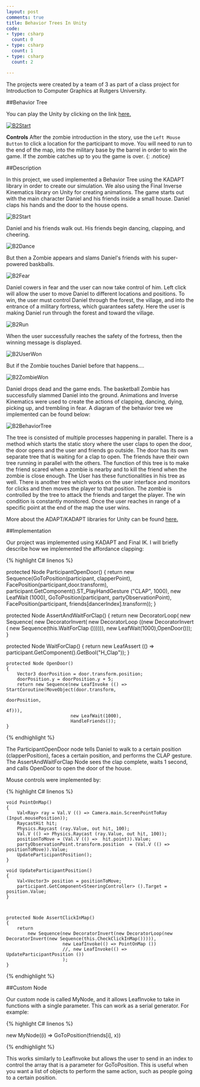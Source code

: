 ```yaml
---
layout: post
comments: true
title: Behavior Trees In Unity  
code:
- type: csharp 
  count: 0
- type: csharp
  count: 1
- type: csharp
  count: 2  

---
```

The projects were created by a team of 3 as part of a class project for Introduction to Computer Graphics at Rutgers University.


##Behavior Tree

You can play the Unity by clicking on the link 
<a href="/B2Game.html"> here.</a>

<a href="/B2Game.html"><img src="/images/Graphics/B2Start.png" alt="B2Start"/></a>

<i class="fa fa-gamepad"></i> **Controls** 
After the zombie introduction in the story, use the `Left Mouse Button` to click a location for the participant to move. You will need to run to the end of the map, into the military base by the barrel in order to win the game. If the zombie catches up to you the game is over.
{: .notice}



##Description

In this project, we used implemented a Behavior Tree using the KADAPT library in order to create our simulation. We also using the Final Inverse Kinematics library on Unity for creating animations.
The game starts out with the main character Daniel and his friends inside a small house. Daniel claps his hands and the door to the house opens.

<img src="/images/Graphics/B2Start.png" alt="B2Start"/>

Daniel and his friends walk out. His friends begin dancing, clapping, and cheering.

<img src="/images/Graphics/B2Dance.png" alt="B2Dance"/>

But then a Zombie appears and slams Daniel's friends with his super-powered baskballs.

<img src="/images/Graphics/B2Fear.png" alt="B2Fear"/>

Daniel cowers in fear and the user can now take control of him. Left click will allow the user to move Daniel to different locations and positions. To win, the user must control Daniel through the forest, the village, and into the entrance of a military fortress, which guarantees safety.
Here the user is making Daniel run through the forest and toward the village.

<img src="/images/Graphics/B2Run.png" alt="B2Run"/>

When the user successfully reaches the safety of the fortress, then the winning message is displayed.

<img src="/images/Graphics/B2UserWon.png" alt="B2UserWon"/>

But if the Zombie touches Daniel before that happens....

<img src="/images/Graphics/B2ZombieWon.png" alt="B2ZombieWon"/>

Daniel drops dead and the game ends. The basketball Zombie has successfully slammed Daniel into the ground.
Animations and Inverse Kinematics were used to create the actions of clapping, dancing, dying, picking up, and trembling in fear. A diagram of the behavior tree we implemented can be found below:

<img src="/images/Graphics/B2BehaviorTree.png" alt="B2BehaviorTree"/>

 The tree is consisted of multiple processes happening in parallel. There is a method which starts the static story where the user claps to open the door, the door opens and the user and friends go outside. The door has its own separate tree that is waiting for a clap to open. The friends have their own tree running in parallel with the others. The function of this tree is to make the friend scared when a zombie is nearby and to kill the friend when the zombie is close enough. The User has these functionalities in his tree as well. There is another tree which works on the user interface and monitors for clicks and then moves the player to that position. The zombie is controlled by the tree to attack the friends and target the player. The win condition is constantly monitored. Once the user reaches in range of a specific point at the end of the map the user wins.

More about the ADAPT/KADAPT libraries for Unity can be found <a href="http://www.cs.rutgers.edu/~mk1353/pdfs/2013-tvcg-adapt-preprint.pdf">here.</a>

##Implementation

Our project was implemented using KADAPT and Final IK. I will briefly describe how we implemented the affordance clapping:

{% highlight C# linenos %}

protected Node ParticipantOpenDoor()
	{
		return
			new Sequence(GoToPosition(participant, clapperPoint),
						 FacePosition(participant,door.transform),
						 participant.GetComponent<BehaviorMecanim>().ST_PlayHandGesture ("CLAP", 1000),
						 new LeafWait (1000),
						 GoToPosition(participant, partyObservationPoint),
						 FacePosition(participant, friends[dancerIndex].transform));
	}

protected Node AssertAndWaitForClap()
	{
		return new DecoratorLoop(
			new Sequence(
			new DecoratorInvert(
			new DecoratorLoop ((new DecoratorInvert (
			new Sequence(this.WaitForClap ()))))),
			new LeafWait(1000),OpenDoor()));
	}

protected Node WaitForClap()
	{
		return new LeafAssert (() => participant.GetComponent<Animator>().GetBool("H_Clap"));
	}

	protected Node OpenDoor()
	{
		Vector3 doorPosition = door.transform.position;
		doorPosition.y = doorPosition.y + 5;
		return new Sequence(new LeafInvoke (() => StartCoroutine(MoveObject(door.transform,
																			doorPosition,
																			4f))),
							new LeafWait(1000),
							HandleFriends());
	}
{% endhighlight %}


The ParticipantOpenDoor node tells Daniel to walk to a certain position (clapperPosition), faces a certain position, and performs the CLAP gesture. The AssertAndWaitForClap Node sees the clap complete, waits 1 second, and calls OpenDoor to open the door of the house.

Mouse controls were implemented by:


{% highlight C# linenos %}

	void PointOnMap()
	{
		Val<Ray> ray = Val.V (() => Camera.main.ScreenPointToRay (Input.mousePosition));
		RaycastHit hit;
		Physics.Raycast (ray.Value, out hit, 100);
		Val.V (() => Physics.Raycast (ray.Value, out hit, 100));
		positionToMove = (Val.V (() =>  hit.point)).Value;
		partyObservationPoint.transform.position  = (Val.V (() =>  positionToMove)).Value;
		UpdateParticipantPosition();
	}

	void UpdateParticipantPosition()
	{
		Val<Vector3> position = positionToMove;
		participant.GetComponent<SteeringController> ().Target = position.Value;
	}

	

	protected Node AssertClickInMap()
	{
		return
			new Sequence(new DecoratorInvert(new DecoratorLoop(new DecoratorInvert(new Sequence(this.CheckClickInMap())))),
						 new LeafInvoke(() => PointOnMap ())
						 //, new LeafInvoke(() => UpdateParticipantPosition ())
						 );
	}

{% endhighlight %}

##Custom Node

Our custom node is called MyNode, and it allows LeafInvoke to take in functions with a single parameter. This can work as a serial generator. For example:

{% highlight C# linenos %}

new MyNode((i) => GoToPosition(friends[i], x))
	
{% endhighlight %}

This works similarly to LeafInvoke but allows the user to send in an index to control the array that is a parameter for GoToPosition. This is useful when you want a list of objects to perform the same action, such as people going to a certain position.


